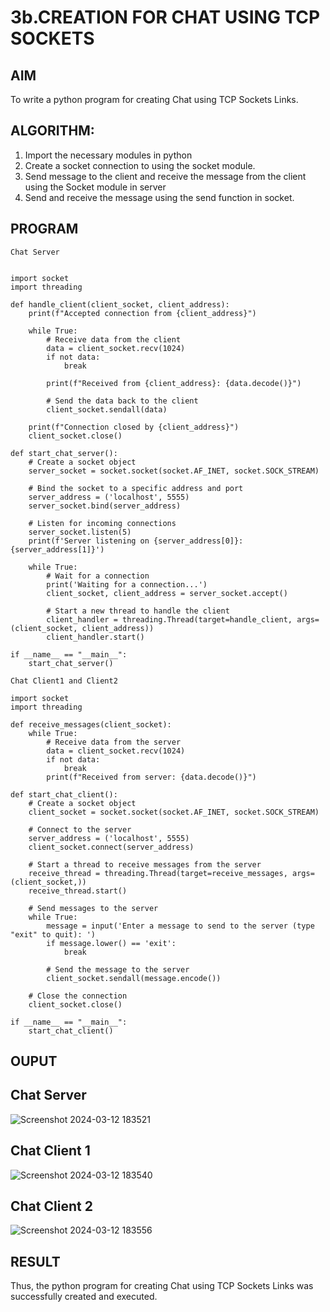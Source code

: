 # 3b.CREATION FOR CHAT USING TCP SOCKETS
## AIM
To write a python program for creating Chat using TCP Sockets Links.
## ALGORITHM:
1. Import the necessary modules in python
2. Create a socket connection to using the socket module.
3. Send message to the client and receive the message from the client using the Socket module in
 server
4. Send and receive the message using the send function in socket.
## PROGRAM
```
Chat Server


import socket
import threading

def handle_client(client_socket, client_address):
    print(f"Accepted connection from {client_address}")

    while True:
        # Receive data from the client
        data = client_socket.recv(1024)
        if not data:
            break

        print(f"Received from {client_address}: {data.decode()}")

        # Send the data back to the client
        client_socket.sendall(data)

    print(f"Connection closed by {client_address}")
    client_socket.close()

def start_chat_server():
    # Create a socket object
    server_socket = socket.socket(socket.AF_INET, socket.SOCK_STREAM)

    # Bind the socket to a specific address and port
    server_address = ('localhost', 5555)
    server_socket.bind(server_address)

    # Listen for incoming connections
    server_socket.listen(5)
    print(f'Server listening on {server_address[0]}:{server_address[1]}')

    while True:
        # Wait for a connection
        print('Waiting for a connection...')
        client_socket, client_address = server_socket.accept()

        # Start a new thread to handle the client
        client_handler = threading.Thread(target=handle_client, args=(client_socket, client_address))
        client_handler.start()

if __name__ == "__main__":
    start_chat_server()
```
```
Chat Client1 and Client2

import socket
import threading

def receive_messages(client_socket):
    while True:
        # Receive data from the server
        data = client_socket.recv(1024)
        if not data:
            break
        print(f"Received from server: {data.decode()}")

def start_chat_client():
    # Create a socket object
    client_socket = socket.socket(socket.AF_INET, socket.SOCK_STREAM)

    # Connect to the server
    server_address = ('localhost', 5555)
    client_socket.connect(server_address)

    # Start a thread to receive messages from the server
    receive_thread = threading.Thread(target=receive_messages, args=(client_socket,))
    receive_thread.start()

    # Send messages to the server
    while True:
        message = input('Enter a message to send to the server (type "exit" to quit): ')
        if message.lower() == 'exit':
            break

        # Send the message to the server
        client_socket.sendall(message.encode())

    # Close the connection
    client_socket.close()

if __name__ == "__main__":
    start_chat_client()
```
## OUPUT

## Chat Server
![Screenshot 2024-03-12 183521](https://github.com/Srikaavyaathamizh/3b_CHAT_USING_TCP_SOCKETS/assets/144870938/5d9e405b-292d-4750-bab0-c8751858cb11)

## Chat Client 1
![Screenshot 2024-03-12 183540](https://github.com/Srikaavyaathamizh/3b_CHAT_USING_TCP_SOCKETS/assets/144870938/fd835fd8-7d8e-44e5-82ce-3ecd1e4a05e5)


## Chat Client 2
![Screenshot 2024-03-12 183556](https://github.com/Srikaavyaathamizh/3b_CHAT_USING_TCP_SOCKETS/assets/144870938/e201b6e3-4633-4d27-92f3-0badb5fd28f8)


## RESULT
Thus, the python program for creating Chat using TCP Sockets Links was successfully 
created and executed.
